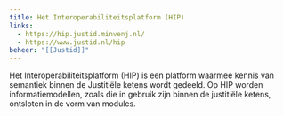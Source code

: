 ```yaml
---
title: Het Interoperabiliteitsplatform (HIP)
links:
  - https://hip.justid.minvenj.nl/
  - https://www.justid.nl/hip
beheer: "[[Justid]]"
---
```

Het Interoperabiliteitsplatform (HIP) is een platform waarmee kennis van semantiek binnen de Justitiële ketens wordt gedeeld. Op HIP worden informatiemodellen, zoals die in gebruik zijn binnen de justitiële ketens, ontsloten in de vorm van modules.